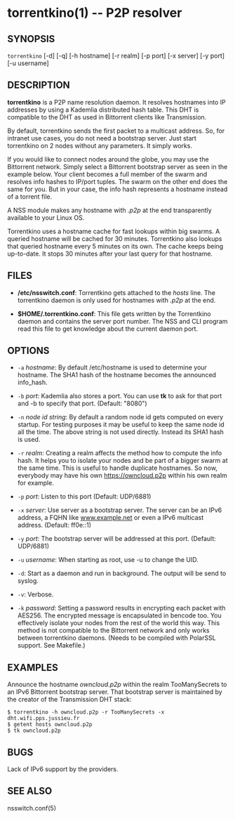 torrentkino(1) -- P2P resolver
==============================

## SYNOPSIS

`torrentkino` [-d] [-q] [-h hostname] [-r realm] [-p port] [-x server] [-y port] [-u username]

## DESCRIPTION

**torrentkino** is a P2P name resolution daemon. It resolves hostnames into IP
addresses by using a Kademlia distributed hash table. This DHT is compatible to
the DHT as used in Bittorrent clients like Transmission.

By default, torrentkino sends the first packet to a multicast address. So, for
intranet use cases, you do not need a bootstrap server. Just start torrentkino
on 2 nodes without any parameters. It simply works.

If you would like to connect nodes around the globe, you may use the Bittorrent
network. Simply select a Bittorrent bootstrap server as seen in the example
below. Your client becomes a full member of the swarm and resolves info hashes
to IP/port tuples. The swarm on the other end does the same for you. But in
your case, the info hash represents a hostname instead of a torrent file.

A NSS module makes any hostname with *.p2p* at the end transparently available
to your Linux OS.

Torrentkino uses a hostname cache for fast lookups within big swarms. A queried
hostname will be cached for 30 minutes. Torrentkino also lookups that queried
hostname every 5 minutes on its own. The cache keeps being up-to-date. It stops
30 minutes after your last query for that hostname.

## FILES

  * **/etc/nsswitch.conf**:
	Torrentkino gets attached to the *hosts* line. The torrentkino daemon is only used
	for hostnames with *.p2p* at the end.

  * **$HOME/.torrentkino.conf**:
    This file gets written by the Torrentkino daemon and contains the server port
	number. The NSS and CLI program read this file to get knowledge about the
	current daemon port.

## OPTIONS

  * `-a` *hostname*:
    By default /etc/hostname is used to determine your hostname. The SHA1 hash
	of the hostname becomes the announced info_hash.

  * `-b` *port*:
	Kademlia also stores a port. You can use **tk** to ask for that port and
	-b to specify that port. (Default: "8080")

  * `-n` *node id string*:
    By default a random node id gets computed on every startup. For testing
	purposes it may be useful to keep the same node id all the time. The above
	string is not used directly. Instead its SHA1 hash is used.

  * `-r` *realm*:
	Creating a realm affects the method how to compute the info hash. It helps
	you to isolate your nodes and be part of a bigger swarm at the same time.
	This is useful to handle duplicate hostnames. So now, everybody may have his
	own https://owncloud.p2p within his own realm for example.

  * `-p` *port*:
	Listen to this port (Default: UDP/6881)

  * `-x` *server*:
	Use server as a bootstrap server. The server can be an IPv6 address, a FQHN
	like www.example.net or even a IPv6 multicast address. (Default: ff0e::1)

  * `-y` *port*:
	The bootstrap server will be addressed at this port. (Default: UDP/6881)

  * `-u` *username*:
    When starting as root, use -u to change the UID.

  * `-d`:
	Start as a daemon and run in background. The output will be send to syslog.

  * `-v`:
	Verbose.

  * `-k` *password*:
	Setting a password results in encrypting each packet with AES256. The
	encrypted message is encapsulated in bencode too. You effectively
	isolate your nodes from the rest of the world this way. This method is not
	compatible to the Bittorrent network and only works between torrentkino
	daemons. (Needs to be compiled with PolarSSL support. See Makefile.)

## EXAMPLES

Announce the hostname *owncloud.p2p* within the realm TooManySecrets to an IPv6
Bittorrent bootstrap server. That bootstrap server is maintained by the creator
of the Transmission DHT stack:

	$ torrentkino -h owncloud.p2p -r TooManySecrets -x dht.wifi.pps.jussieu.fr
	$ getent hosts owncloud.p2p
	$ tk owncloud.p2p

## BUGS

Lack of IPv6 support by the providers.

## SEE ALSO

nsswitch.conf(5)
